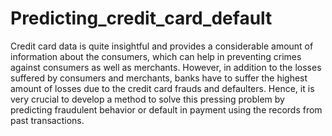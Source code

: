 # Predicting_credit_card_default
Credit card data is quite insightful and provides a considerable amount of information about the consumers, which can help in preventing crimes against consumers as well as merchants. However, in addition to the losses suffered by consumers and merchants, banks have to suffer the highest amount of losses due to the credit card frauds and defaulters.  Hence, it is very crucial to develop a method to solve this pressing problem by predicting fraudulent behavior or default in payment using the records from past transactions.
